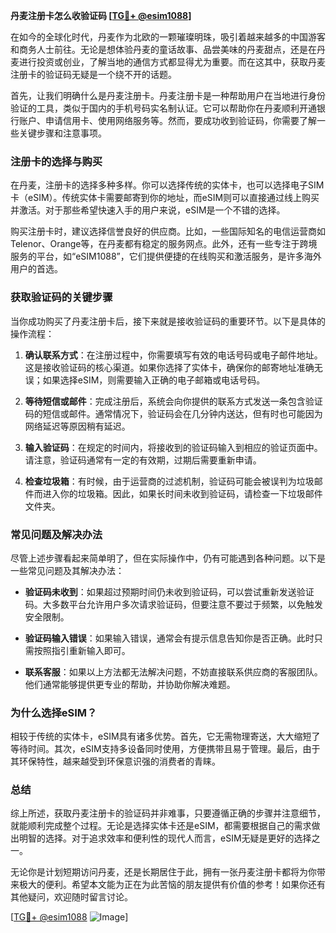 **丹麦注册卡怎么收验证码 [[TG💪+ @esim1088](https://t.me/s/esim1088)]**

在如今的全球化时代，丹麦作为北欧的一颗璀璨明珠，吸引着越来越多的中国游客和商务人士前往。无论是想体验丹麦的童话故事、品尝美味的丹麦甜点，还是在丹麦进行投资或创业，了解当地的通信方式都显得尤为重要。而在这其中，获取丹麦注册卡的验证码无疑是一个绕不开的话题。

首先，让我们明确什么是丹麦注册卡。丹麦注册卡是一种帮助用户在当地进行身份验证的工具，类似于国内的手机号码实名制认证。它可以帮助你在丹麦顺利开通银行账户、申请信用卡、使用网络服务等。然而，要成功收到验证码，你需要了解一些关键步骤和注意事项。

### 注册卡的选择与购买

在丹麦，注册卡的选择多种多样。你可以选择传统的实体卡，也可以选择电子SIM卡（eSIM）。传统实体卡需要邮寄到你的地址，而eSIM则可以直接通过线上购买并激活。对于那些希望快速入手的用户来说，eSIM是一个不错的选择。

购买注册卡时，建议选择信誉良好的供应商。比如，一些国际知名的电信运营商如Telenor、Orange等，在丹麦都有稳定的服务网点。此外，还有一些专注于跨境服务的平台，如“eSIM1088”，它们提供便捷的在线购买和激活服务，是许多海外用户的首选。

### 获取验证码的关键步骤

当你成功购买了丹麦注册卡后，接下来就是接收验证码的重要环节。以下是具体的操作流程：

1. **确认联系方式**：在注册过程中，你需要填写有效的电话号码或电子邮件地址。这是接收验证码的核心渠道。如果你选择了实体卡，确保你的邮寄地址准确无误；如果选择eSIM，则需要输入正确的电子邮箱或电话号码。

2. **等待短信或邮件**：完成注册后，系统会向你提供的联系方式发送一条包含验证码的短信或邮件。通常情况下，验证码会在几分钟内送达，但有时也可能因为网络延迟等原因稍有延迟。

3. **输入验证码**：在规定的时间内，将接收到的验证码输入到相应的验证页面中。请注意，验证码通常有一定的有效期，过期后需要重新申请。

4. **检查垃圾箱**：有时候，由于运营商的过滤机制，验证码可能会被误判为垃圾邮件而进入你的垃圾箱。因此，如果长时间未收到验证码，请检查一下垃圾邮件文件夹。

### 常见问题及解决办法

尽管上述步骤看起来简单明了，但在实际操作中，仍有可能遇到各种问题。以下是一些常见问题及其解决办法：

- **验证码未收到**：如果超过预期时间仍未收到验证码，可以尝试重新发送验证码。大多数平台允许用户多次请求验证码，但要注意不要过于频繁，以免触发安全限制。

- **验证码输入错误**：如果输入错误，通常会有提示信息告知你是否正确。此时只需按照指引重新输入即可。

- **联系客服**：如果以上方法都无法解决问题，不妨直接联系供应商的客服团队。他们通常能够提供更专业的帮助，并协助你解决难题。

### 为什么选择eSIM？

相较于传统的实体卡，eSIM具有诸多优势。首先，它无需物理寄送，大大缩短了等待时间。其次，eSIM支持多设备同时使用，方便携带且易于管理。最后，由于其环保特性，越来越受到环保意识强的消费者的青睐。

### 总结

综上所述，获取丹麦注册卡的验证码并非难事，只要遵循正确的步骤并注意细节，就能顺利完成整个过程。无论是选择实体卡还是eSIM，都需要根据自己的需求做出明智的选择。对于追求效率和便利性的现代人而言，eSIM无疑是更好的选择之一。

无论你是计划短期访问丹麦，还是长期居住于此，拥有一张丹麦注册卡都将为你带来极大的便利。希望本文能为正在为此苦恼的朋友提供有价值的参考！如果你还有其他疑问，欢迎随时留言讨论。

[[TG💪+ @esim1088](https://t.me/s/esim1088) ![Image](https://i.postimg.cc/4NQfJmqS/Snipaste-2025-05-13-00-14-12.png)]